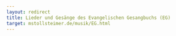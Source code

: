 ```yaml
---
layout: redirect
title: Lieder und Gesänge des Evangelischen Gesangbuchs (EG)
target: mstollsteimer.de/musik/EG.html
---
```

